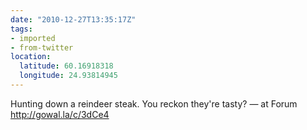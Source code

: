 ```yaml
---
date: "2010-12-27T13:35:17Z"
tags:
- imported
- from-twitter
location:
  latitude: 60.16918318
  longitude: 24.93814945
---
```

Hunting down a reindeer steak. You reckon they're tasty? — at Forum http://gowal.la/c/3dCe4
